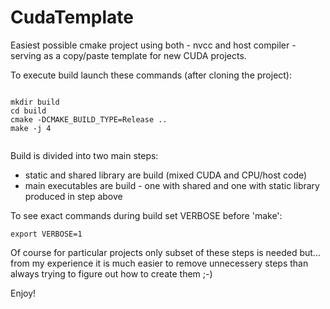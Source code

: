 # CudaTemplate
Easiest possible cmake project using both - nvcc and host compiler - 
serving as a copy/paste template for new CUDA projects.

To execute build launch these commands (after cloning the project):

``` commandline

mkdir build
cd build
cmake -DCMAKE_BUILD_TYPE=Release ..
make -j 4


```

Build is divided into two main steps:
- static and shared library are build (mixed CUDA and CPU/host code)
- main executables are build - one with shared and one with static library produced in step above

To see exact commands during build set VERBOSE before 'make':
```
export VERBOSE=1
```

Of course for particular projects only subset of these steps is needed but... from my experience it is much easier to remove unnecessery steps than always trying to figure out how to create them ;-)

Enjoy!
